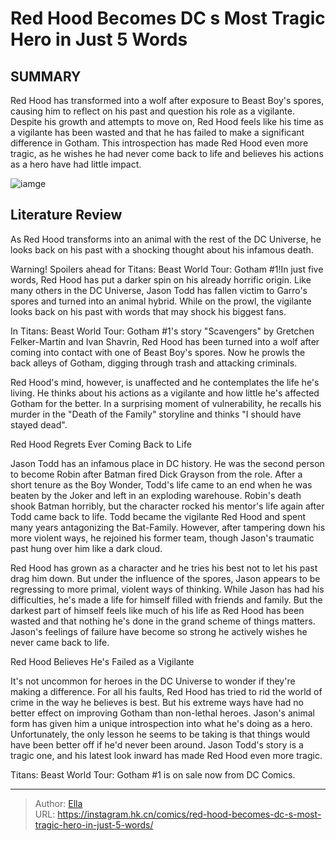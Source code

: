 # Red Hood Becomes DC s Most Tragic Hero in Just 5 Words


## SUMMARY 



  Red Hood has transformed into a wolf after exposure to Beast Boy&#39;s spores, causing him to reflect on his past and question his role as a vigilante.   Despite his growth and attempts to move on, Red Hood feels like his time as a vigilante has been wasted and that he has failed to make a significant difference in Gotham.   This introspection has made Red Hood even more tragic, as he wishes he had never come back to life and believes his actions as a hero have had little impact.  

![iamge](https://static1.srcdn.com/wordpress/wp-content/uploads/2023/12/red-hood-looking-on-ominously-dc.jpg)

## Literature Review

As Red Hood transforms into an animal with the rest of the DC Universe, he looks back on his past with a shocking thought about his infamous death.




Warning! Spoilers ahead for Titans: Beast World Tour: Gotham #1!In just five words, Red Hood has put a darker spin on his already horrific origin. Like many others in the DC Universe, Jason Todd has fallen victim to Garro&#39;s spores and turned into an animal hybrid. While on the prowl, the vigilante looks back on his past with words that may shock his biggest fans.




In Titans: Beast World Tour: Gotham #1&#39;s story &#34;Scavengers&#34; by Gretchen Felker-Martin and Ivan Shavrin, Red Hood has been turned into a wolf after coming into contact with one of Beast Boy&#39;s spores. Now he prowls the back alleys of Gotham, digging through trash and attacking criminals.



          

Red Hood&#39;s mind, however, is unaffected and he contemplates the life he&#39;s living. He thinks about his actions as a vigilante and how little he&#39;s affected Gotham for the better. In a surprising moment of vulnerability, he recalls his murder in the &#34;Death of the Family&#34; storyline and thinks &#34;I should have stayed dead&#34;.


 Red Hood Regrets Ever Coming Back to Life 


          




Jason Todd has an infamous place in DC history. He was the second person to become Robin after Batman fired Dick Grayson from the role. After a short tenure as the Boy Wonder, Todd&#39;s life came to an end when he was beaten by the Joker and left in an exploding warehouse. Robin&#39;s death shook Batman horribly, but the character rocked his mentor&#39;s life again after Todd came back to life. Todd became the vigilante Red Hood and spent many years antagonizing the Bat-Family. However, after tampering down his more violent ways, he rejoined his former team, though Jason&#39;s traumatic past hung over him like a dark cloud.

Red Hood has grown as a character and he tries his best not to let his past drag him down. But under the influence of the spores, Jason appears to be regressing to more primal, violent ways of thinking. While Jason has had his difficulties, he&#39;s made a life for himself filled with friends and family. But the darkest part of himself feels like much of his life as Red Hood has been wasted and that nothing he&#39;s done in the grand scheme of things matters. Jason&#39;s feelings of failure have become so strong he actively wishes he never came back to life.






 Red Hood Believes He&#39;s Failed as a Vigilante 
          

It&#39;s not uncommon for heroes in the DC Universe to wonder if they&#39;re making a difference. For all his faults, Red Hood has tried to rid the world of crime in the way he believes is best. But his extreme ways have had no better effect on improving Gotham than non-lethal heroes. Jason&#39;s animal form has given him a unique introspection into what he&#39;s doing as a hero. Unfortunately, the only lesson he seems to be taking is that things would have been better off if he&#39;d never been around. Jason Todd&#39;s story is a tragic one, and his latest look inward has made Red Hood even more tragic.

Titans: Beast World Tour: Gotham #1 is on sale now from DC Comics.



---

> Author: [Ella](https://instagram.hk.cn/)  
> URL: https://instagram.hk.cn/comics/red-hood-becomes-dc-s-most-tragic-hero-in-just-5-words/  

